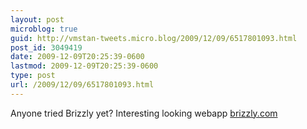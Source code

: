 ```yaml
---
layout: post
microblog: true
guid: http://vmstan-tweets.micro.blog/2009/12/09/6517801093.html
post_id: 3049419
date: 2009-12-09T20:25:39-0600
lastmod: 2009-12-09T20:25:39-0600
type: post
url: /2009/12/09/6517801093.html
---
```

Anyone tried Brizzly yet? Interesting looking webapp [brizzly.com](http://brizzly.com/)
